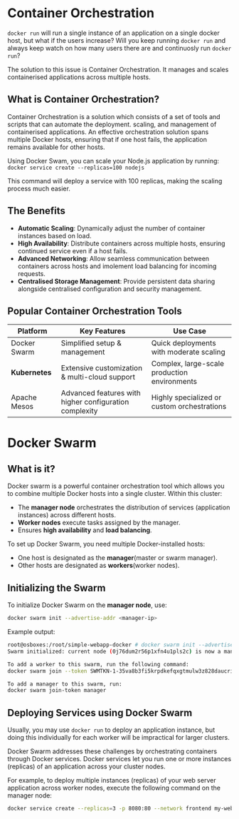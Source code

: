# Container Orchestration

`docker run` will run a single instance of an application on a single docker host, but what if the users increase? Will you keep running `docker run` and always keep watch on how many users there are and continuosly run `docker run`?

The solution to this issue is Container Orchestration. It manages and scales containerised applications across multiple hosts.

## What is Container Orchestration?

Container Orchestration is a solution which consists of a set of tools and scripts that can automate the deployment. scaling, and management of containerised applications. An effective orchestration solution spans multiple Docker hosts, ensuring that if one host fails, the application remains available for other hosts.

Using Docker Swam, you can scale your Node.js application by running:
`docker service create --replicas=100 nodejs`

This command will deploy a service with 100 replicas, making the scaling process much easier.

## The Benefits
- **Automatic Scaling**: Dynamically adjust the number of container instances based on load.
- **High Availability**: Distribute containers across multiple hosts, ensuring continued service even if a host fails.
- **Advanced Networking**: Allow seamless communication between containers across hosts and imolement load balancing for incoming requests.
- **Centralised Storage Management**: Provide persistent data sharing alongside centralised configuration and security management.

## Popular Container Orchestration Tools

| Platform       | Key Features                 | Use Case                                   |
|--------------|--------------------------------|--------------------------------------------|
| Docker Swarm  | Simplified setup & management | Quick deployments with moderate scaling  |
| **Kubernetes**    | Extensive customization & multi-cloud support | Complex, large-scale production environments |
| Apache Mesos  | Advanced features with higher configuration complexity | Highly specialized or custom orchestrations |


# Docker Swarm

## What is it?

Docker swarm is a powerful container orchestration tool which allows you to combine multiple Docker hosts into a single cluster. Within this cluster:
- The **manager node** orchestrates the distribution of services (application instances) across different hosts.
- **Worker nodes** execute tasks assigned by the manager.
- Ensures **high availability** and **load balancing**.

To set up Docker Swarm, you need multiple Docker-installed hosts:
- One host is designated as the **manager**(master or swarm manager).
- Other hosts are designated as **workers**(worker nodes).

## Initializing the Swarm

To initialize Docker Swarm on the **manager node**, use:

```bash
docker swarm init --advertise-addr <manager-ip>
```

Example output:
```bash
root@osboxes:/root/simple-webapp-docker # docker swarm init --advertise-addr 192.168.1.12
Swarm initialized: current node (0j76dum2r56p1xfn4u1pls2c) is now a manager.

To add a worker to this swarm, run the following command:
docker swarm join --token SWMTKN-1-35va8b3fi5krpdkefqxgtmulw3z828daucri7y526ne0sgu-2ee3g7q1g9d5j632a1yvmc4t 8.1.12:2377

To add a manager to this swarm, run:
docker swarm join-token manager
```

## Deploying Services using Docker Swarm

Usually, you may use `docker run` to deploy an application instance, but doing this individually for each worker will be impractical for larger clusters. 

Docker Swarm addresses these challenges by orchestrating containers through Docker services. Docker services let you run one or more instances (replicas) of an application across your cluster nodes.

For example, to deploy multiple instances (replicas) of your web server application across worker nodes, execute the following command on the manager node:
```bash
docker service create --replicas=3 -p 8080:80 --network frontend my-web-server
```
